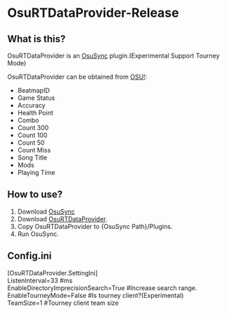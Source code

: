 # OsuRTDataProvider-Release

## What is this?
OsuRTDataProvider is an [OsuSync](https://github.com/Deliay/osuSync) plugin.(Experimental Support Tourney Mode)

OsuRTDataProvider can be obtained from [OSU!](https://osu.ppy.sh):
* BeatmapID
* Game Status
* Accuracy
* Health Point
* Combo
* Count 300
* Count 100
* Count 50
* Count Miss
* Song Title
* Mods
* Playing Time

## How to use?
1. Download [OsuSync](https://github.com/Deliay/osuSync)
2. Download [OsuRTDataProvider](https://github.com/KedamaOvO/OsuRTDataProvider-Release/releases).
3. Copy OsuRTDataProvider to {OsuSync Path}/Plugins.
4. Run OsuSync.

## Config.ini
[OsuRTDataProvider.SettingIni]  
ListenInterval=33 #ms  
EnableDirectoryImprecisionSearch=True #Increase search range.  
EnableTourneyMode=False #Is tourney client?(Experimental)  
TeamSize=1 #Tourney client team size
